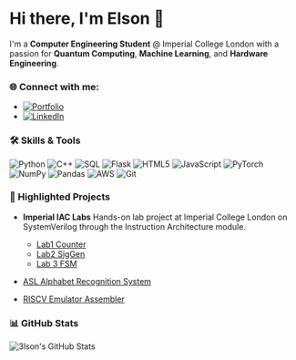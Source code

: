 # Hi there, I'm Elson 👋

I'm a **Computer Engineering Student** @ Imperial College London with a passion for **Quantum Computing**, **Machine Learning**, and **Hardware Engineering**.

### 🌐 Connect with me:
- [![Portfolio](https://img.shields.io/badge/Portfolio-000000?style=flat&logo=github&logoColor=white)](https://d2jecik5c1jnhj.cloudfront.net/)
- [![LinkedIn](https://img.shields.io/badge/LinkedIn-0077B5?style=flat&logo=linkedin&logoColor=white)](https://www.linkedin.com/in/elson-tho-267190215/)

### 🛠️ Skills & Tools
![Python](https://img.shields.io/badge/Python-3776AB?style=flat&logo=python&logoColor=white)
![C++](https://img.shields.io/badge/C%2B%2B-00599C?style=flat&logo=c%2B%2B&logoColor=white)
![SQL](https://img.shields.io/badge/SQL-4479A1?style=flat&logo=postgresql&logoColor=white)
![Flask](https://img.shields.io/badge/Flask-000000?style=flat&logo=flask&logoColor=white)
![HTML5](https://img.shields.io/badge/HTML5-E34F26?style=flat&logo=html5&logoColor=white)
![JavaScript](https://img.shields.io/badge/JavaScript-F7DF1E?style=flat&logo=javascript&logoColor=black)
![PyTorch](https://img.shields.io/badge/PyTorch-EE4C2C?style=flat&logo=pytorch&logoColor=white)
![NumPy](https://img.shields.io/badge/NumPy-013243?style=flat&logo=numpy&logoColor=white)
![Pandas](https://img.shields.io/badge/Pandas-150458?style=flat&logo=pandas&logoColor=white)
![AWS](https://img.shields.io/badge/AWS-232F3E?style=flat&logo=amazonaws&logoColor=white)
![Git](https://img.shields.io/badge/Git-F05032?style=flat&logo=git&logoColor=white)


### 🚀 Highlighted Projects
- **Imperial IAC Labs**
  Hands-on lab project at Imperial College London on SystemVerilog through the Instruction Architecture module.
  - [Lab1 Counter](https://github.com/3lson/Lab1-Counter)
  - [Lab2 SigGen](https://github.com/3lson/IAC-Lab2-SigGen) 
  - [Lab 3 FSM](https://github.com/3lson/IAC-Lab3-FSM)

- [ASL Alphabet Recognition System](https://github.com/3lson/ASLModelProj)
- [RISCV Emulator Assembler](https://github.com/3lson/RISCVEmulatorandAssemblerVer2.0)

### 📊 GitHub Stats
![3lson's GitHub Stats](https://github-readme-stats.vercel.app/api?username=3lson&show_icons=true&theme=default)


